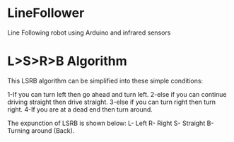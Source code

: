 # LineFollower
Line Following robot using Arduino and infrared sensors

# L>S>R>B Algorithm
This LSRB algorithm can be simplified into these simple conditions:

1-If you can turn left then go ahead and turn left.
2-else if you can continue driving straight then drive straight.
3-else if you can turn right then turn right.
4-If you are at a dead end then turn around.

The expunction of LSRB is shown below:
L- Left
R- Right
S- Straight
B- Turning around (Back).
